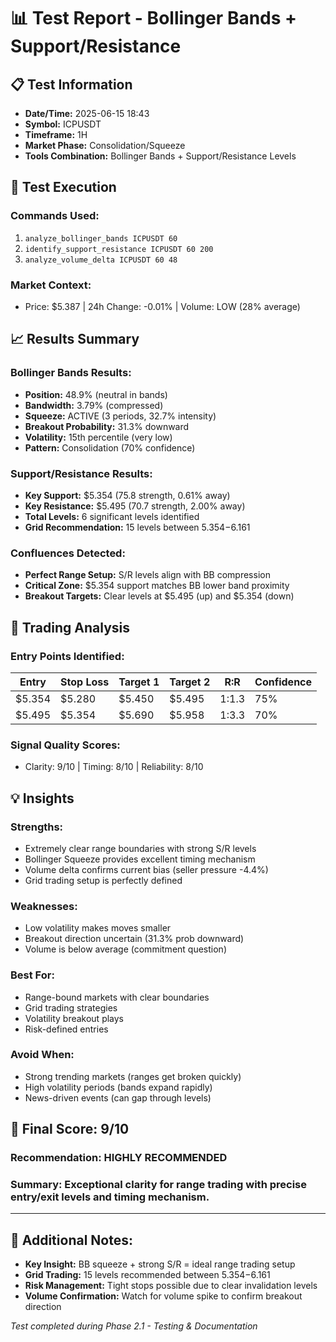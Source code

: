# 📊 Test Report - Bollinger Bands + Support/Resistance

## 📋 Test Information
- **Date/Time:** 2025-06-15 18:43
- **Symbol:** ICPUSDT
- **Timeframe:** 1H
- **Market Phase:** Consolidation/Squeeze
- **Tools Combination:** Bollinger Bands + Support/Resistance Levels

## 🔬 Test Execution
### Commands Used:
1. `analyze_bollinger_bands ICPUSDT 60`
2. `identify_support_resistance ICPUSDT 60 200`
3. `analyze_volume_delta ICPUSDT 60 48`

### Market Context:
- Price: $5.387 | 24h Change: -0.01% | Volume: LOW (28% average)

## 📈 Results Summary
### Bollinger Bands Results:
- **Position:** 48.9% (neutral in bands)
- **Bandwidth:** 3.79% (compressed)
- **Squeeze:** ACTIVE (3 periods, 32.7% intensity)
- **Breakout Probability:** 31.3% downward
- **Volatility:** 15th percentile (very low)
- **Pattern:** Consolidation (70% confidence)

### Support/Resistance Results:
- **Key Support:** $5.354 (75.8 strength, 0.61% away)
- **Key Resistance:** $5.495 (70.7 strength, 2.00% away)
- **Total Levels:** 6 significant levels identified
- **Grid Recommendation:** 15 levels between $5.354-$6.161

### Confluences Detected:
- **Perfect Range Setup:** S/R levels align with BB compression
- **Critical Zone:** $5.354 support matches BB lower band proximity
- **Breakout Targets:** Clear levels at $5.495 (up) and $5.354 (down)

## 🎯 Trading Analysis
### Entry Points Identified:
| Entry | Stop Loss | Target 1 | Target 2 | R:R | Confidence |
|-------|-----------|----------|----------|-----|------------|
| $5.354| $5.280    | $5.450   | $5.495   |1:1.3| 75%        |
| $5.495| $5.354    | $5.690   | $5.958   |1:3.3| 70%        |

### Signal Quality Scores:
- Clarity: 9/10 | Timing: 8/10 | Reliability: 8/10

## 💡 Insights
### Strengths:
- Extremely clear range boundaries with strong S/R levels
- Bollinger Squeeze provides excellent timing mechanism
- Volume delta confirms current bias (seller pressure -4.4%)
- Grid trading setup is perfectly defined

### Weaknesses:
- Low volatility makes moves smaller
- Breakout direction uncertain (31.3% prob downward)
- Volume is below average (commitment question)

### Best For:
- Range-bound markets with clear boundaries
- Grid trading strategies
- Volatility breakout plays
- Risk-defined entries

### Avoid When:
- Strong trending markets (ranges get broken quickly)
- High volatility periods (bands expand rapidly)
- News-driven events (can gap through levels)

## 🎯 Final Score: 9/10
### Recommendation: HIGHLY RECOMMENDED
### Summary: Exceptional clarity for range trading with precise entry/exit levels and timing mechanism.

---

## 📝 Additional Notes:
- **Key Insight:** BB squeeze + strong S/R = ideal range trading setup
- **Grid Trading:** 15 levels recommended between $5.354-$6.161
- **Risk Management:** Tight stops possible due to clear invalidation levels
- **Volume Confirmation:** Watch for volume spike to confirm breakout direction

*Test completed during Phase 2.1 - Testing & Documentation*